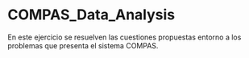 # COMPAS_Data_Analysis
En este ejercicio se resuelven las cuestiones propuestas entorno a los problemas que presenta el sistema COMPAS.
